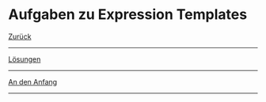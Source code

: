 # Aufgaben zu Expression Templates

[Zurück](Exercises_Ex.md)

---

[Lösungen](Exercises.cpp)

---

[An den Anfang](#Aufgaben-zu-Expression-Templates)

---
